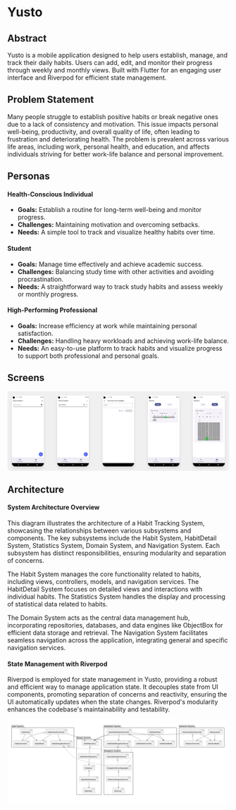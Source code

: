 # Yusto

## Abstract

Yusto is a mobile application designed to help users establish, manage, and track their daily habits. Users can add, edit, and monitor their progress through weekly and monthly views. Built with Flutter for an engaging user interface and Riverpod for efficient state management.

## Problem Statement

Many people struggle to establish positive habits or break negative ones due to a lack of consistency and motivation. This issue impacts personal well-being, productivity, and overall quality of life, often leading to frustration and deteriorating health. The problem is prevalent across various life areas, including work, personal health, and education, and affects individuals striving for better work-life balance and personal improvement.

## Personas

#### Health-Conscious Individual

- **Goals:** Establish a routine for long-term well-being and monitor progress.
- **Challenges:** Maintaining motivation and overcoming setbacks.
- **Needs:** A simple tool to track and visualize healthy habits over time.

#### Student

- **Goals:** Manage time effectively and achieve academic success.
- **Challenges:** Balancing study time with other activities and avoiding procrastination.
- **Needs:** A straightforward way to track study habits and assess weekly or monthly progress.

#### High-Performing Professional

- **Goals:** Increase efficiency at work while maintaining personal satisfaction.
- **Challenges:** Handling heavy workloads and achieving work-life balance.
- **Needs:** An easy-to-use platform to track habits and visualize progress to support both professional and personal goals.

## Screens

<div style="display: flex; justify-content: space-between; background-color: #f0f0f0; padding: 10px; border-radius: 8px;">
    <img src="documents-assets/list-habits-checked.png" alt="List of Habits Checked" style="width: 15%; box-shadow: 0px 4px 6px rgba(0, 0, 0, 0.1); border-radius: 8px;">
    <img src="documents-assets/list-habits-settings.png" alt="List of Habits Settings" style="width: 15%; box-shadow: 0px 4px 6px rgba(0, 0, 0, 0.1); border-radius: 8px;">
    <img src="documents-assets/add-habits.png" alt="Add Habits" style="width: 15%; box-shadow: 0px 4px 6px rgba(0, 0, 0, 0.1); border-radius: 8px;">
    <img src="documents-assets/statistics-week.png" alt="Weekly Statistics" style="width: 15%; box-shadow: 0px 4px 6px rgba(0, 0, 0, 0.1); border-radius: 8px;">
    <img src="documents-assets/statistics-month.png" alt="Monthly Statistics" style="width: 15%; box-shadow: 0px 4px 6px rgba(0, 0, 0, 0.1); border-radius: 8px;">
</div>

## Architecture

#### System Architecture Overview

This diagram illustrates the architecture of a Habit Tracking System, showcasing the relationships between various subsystems and components. The key subsystems include the Habit System, HabitDetail System, Statistics System, Domain System, and Navigation System. Each subsystem has distinct responsibilities, ensuring modularity and separation of concerns.

The Habit System manages the core functionality related to habits, including views, controllers, models, and navigation services. The HabitDetail System focuses on detailed views and interactions with individual habits. The Statistics System handles the display and processing of statistical data related to habits.

The Domain System acts as the central data management hub, incorporating repositories, databases, and data engines like ObjectBox for efficient data storage and retrieval. The Navigation System facilitates seamless navigation across the application, integrating general and specific navigation services.

#### State Management with Riverpod

Riverpod is employed for state management in Yusto, providing a robust and efficient way to manage application state. It decouples state from UI components, promoting separation of concerns and reactivity, ensuring the UI automatically updates when the state changes. Riverpod's modularity enhances the codebase's maintainability and testability.

![Architecture Diagram](documents-assets/arch.png)


